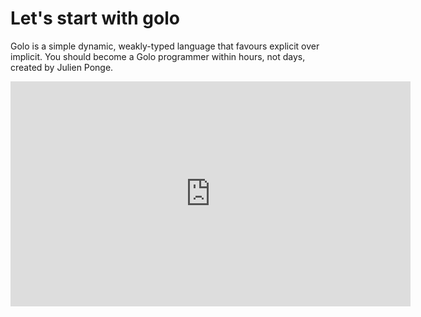 # Let's start with golo


Golo is a simple dynamic, weakly-typed language that favours explicit over implicit. You should become a Golo programmer within hours, not days, created by Julien Ponge.

<iframe src="https://player.vimeo.com/video/119227090" width="640" height="360" frameborder="0" webkitallowfullscreen mozallowfullscreen allowfullscreen></iframe>
